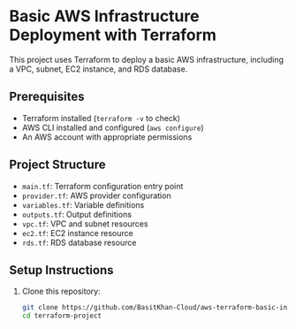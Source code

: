 # Basic AWS Infrastructure Deployment with Terraform

This project uses Terraform to deploy a basic AWS infrastructure, including a VPC, subnet, EC2 instance, and RDS database.

## Prerequisites
- Terraform installed (`terraform -v` to check)
- AWS CLI installed and configured (`aws configure`)
- An AWS account with appropriate permissions

## Project Structure
- `main.tf`: Terraform configuration entry point
- `provider.tf`: AWS provider configuration
- `variables.tf`: Variable definitions
- `outputs.tf`: Output definitions
- `vpc.tf`: VPC and subnet resources
- `ec2.tf`: EC2 instance resource
- `rds.tf`: RDS database resource

## Setup Instructions
1. Clone this repository:
   ```bash
   git clone https://github.com/BasitKhan-Cloud/aws-terraform-basic-infrastructure)
   cd terraform-project
